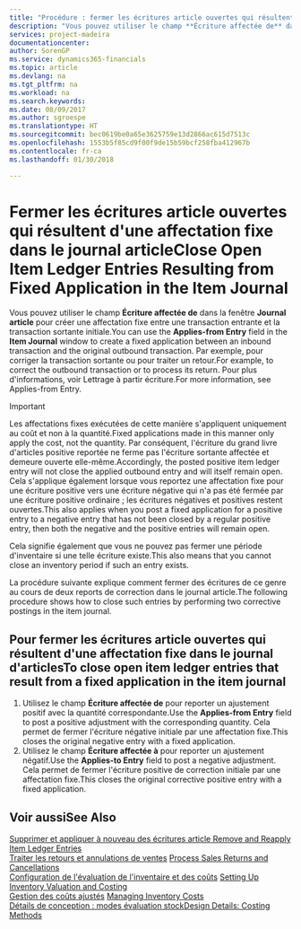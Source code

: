 ```yaml
---
title: "Procédure : fermer les écritures article ouvertes qui résultent d'une affectation fixe dans le journal article | Microsoft Docs"
description: "Vous pouvez utiliser le champ **Écriture affectée de** dans la fenêtre **Journal article** pour créer une affectation fixe entre une transaction entrante et la transaction sortante initiale. Par exemple, pour corriger la transaction sortante ou pour traiter un retour."
services: project-madeira
documentationcenter: 
author: SorenGP
ms.service: dynamics365-financials
ms.topic: article
ms.devlang: na
ms.tgt_pltfrm: na
ms.workload: na
ms.search.keywords: 
ms.date: 08/09/2017
ms.author: sgroespe
ms.translationtype: HT
ms.sourcegitcommit: bec0619be0a65e3625759e13d2866ac615d7513c
ms.openlocfilehash: 1553b5f85cd9f00f9de15b59bcf258fba412967b
ms.contentlocale: fr-ca
ms.lasthandoff: 01/30/2018

---
```

# <a name="close-open-item-ledger-entries-resulting-from-fixed-application-in-the-item-journal"></a><span data-ttu-id="6aec5-104">Fermer les écritures article ouvertes qui résultent d'une affectation fixe dans le journal article</span><span class="sxs-lookup"><span data-stu-id="6aec5-104">Close Open Item Ledger Entries Resulting from Fixed Application in the Item Journal</span></span>
<span data-ttu-id="6aec5-105">Vous pouvez utiliser le champ **Écriture affectée de** dans la fenêtre **Journal article** pour créer une affectation fixe entre une transaction entrante et la transaction sortante initiale.</span><span class="sxs-lookup"><span data-stu-id="6aec5-105">You can use the **Applies-from Entry** field in the **Item Journal** window to create a fixed application between an inbound transaction and the original outbound transaction.</span></span> <span data-ttu-id="6aec5-106">Par exemple, pour corriger la transaction sortante ou pour traiter un retour.</span><span class="sxs-lookup"><span data-stu-id="6aec5-106">For example, to correct the outbound transaction or to process its return.</span></span> <span data-ttu-id="6aec5-107">Pour plus d'informations, voir Lettrage à partir écriture.</span><span class="sxs-lookup"><span data-stu-id="6aec5-107">For more information, see Applies-from Entry.</span></span>  

> [!IMPORTANT]  
>  <span data-ttu-id="6aec5-108">Les affectations fixes exécutées de cette manière s'appliquent uniquement au coût et non à la quantité.</span><span class="sxs-lookup"><span data-stu-id="6aec5-108">Fixed applications made in this manner only apply the cost, not the quantity.</span></span> <span data-ttu-id="6aec5-109">Par conséquent, l'écriture du grand livre d'articles positive reportée ne ferme pas l'écriture sortante affectée et demeure ouverte elle-même.</span><span class="sxs-lookup"><span data-stu-id="6aec5-109">Accordingly, the posted positive item ledger entry will not close the applied outbound entry and will itself remain open.</span></span> <span data-ttu-id="6aec5-110">Cela s'applique également lorsque vous reportez une affectation fixe pour une écriture positive vers une écriture négative qui n'a pas été fermée par une écriture positive ordinaire ; les écritures négatives et positives restent ouvertes.</span><span class="sxs-lookup"><span data-stu-id="6aec5-110">This also applies when you post a fixed application for a positive entry to a negative entry that has not been closed by a regular positive entry, then both the negative and the positive entries will remain open.</span></span>  
>   
>  <span data-ttu-id="6aec5-111">Cela signifie également que vous ne pouvez pas fermer une période d'inventaire si une telle écriture existe.</span><span class="sxs-lookup"><span data-stu-id="6aec5-111">This also means that you cannot close an inventory period if such an entry exists.</span></span>  

<span data-ttu-id="6aec5-112">La procédure suivante explique comment fermer des écritures de ce genre au cours de deux reports de correction dans le journal article.</span><span class="sxs-lookup"><span data-stu-id="6aec5-112">The following procedure shows how to close such entries by performing two corrective postings in the item journal.</span></span>  

## <a name="to-close-open-item-ledger-entries-that-result-from-a-fixed-application-in-the-item-journal"></a><span data-ttu-id="6aec5-113">Pour fermer les écritures article ouvertes qui résultent d'une affectation fixe dans le journal d'articles</span><span class="sxs-lookup"><span data-stu-id="6aec5-113">To close open item ledger entries that result from a fixed application in the item journal</span></span>  

1.  <span data-ttu-id="6aec5-114">Utilisez le champ **Écriture affectée de** pour reporter un ajustement positif avec la quantité correspondante.</span><span class="sxs-lookup"><span data-stu-id="6aec5-114">Use the **Applies-from Entry** field to post a positive adjustment with the corresponding quantity.</span></span> <span data-ttu-id="6aec5-115">Cela permet de fermer l'écriture négative initiale par une affectation fixe.</span><span class="sxs-lookup"><span data-stu-id="6aec5-115">This closes the original negative entry with a fixed application.</span></span>  
2.  <span data-ttu-id="6aec5-116">Utilisez le champ **Écriture affectée à** pour reporter un ajustement négatif.</span><span class="sxs-lookup"><span data-stu-id="6aec5-116">Use the **Applies-to Entry** field to post a negative adjustment.</span></span> <span data-ttu-id="6aec5-117">Cela permet de fermer l'écriture positive de correction initiale par une affectation fixe.</span><span class="sxs-lookup"><span data-stu-id="6aec5-117">This closes the original corrective positive entry with a fixed application.</span></span>  

## <a name="see-also"></a><span data-ttu-id="6aec5-118">Voir aussi</span><span class="sxs-lookup"><span data-stu-id="6aec5-118">See Also</span></span>  
[<span data-ttu-id="6aec5-119"> Supprimer et appliquer à nouveau des écritures article</span><span class="sxs-lookup"><span data-stu-id="6aec5-119"> Remove and Reapply Item Ledger Entries</span></span>](finance-how-to-remove-and-reapply-item-entries.md)  
 <span data-ttu-id="6aec5-120">[Traiter les retours et annulations de ventes](sales-how-process-sales-returns-cancellations.md) </span><span class="sxs-lookup"><span data-stu-id="6aec5-120">[Process Sales Returns and Cancellations](sales-how-process-sales-returns-cancellations.md) </span></span>  
 <span data-ttu-id="6aec5-121">[Configuration de l'évaluation de l'inventaire et des coûts](finance-set-up-inventory-valuation-and-costing.md) </span><span class="sxs-lookup"><span data-stu-id="6aec5-121">[Setting Up Inventory Valuation and Costing](finance-set-up-inventory-valuation-and-costing.md) </span></span>  
 <span data-ttu-id="6aec5-122">[Gestion des coûts ajustés](finance-manage-inventory-costs.md) </span><span class="sxs-lookup"><span data-stu-id="6aec5-122">[Managing Inventory Costs](finance-manage-inventory-costs.md) </span></span>  
 [<span data-ttu-id="6aec5-123">Détails de conception : modes évaluation stock</span><span class="sxs-lookup"><span data-stu-id="6aec5-123">Design Details: Costing Methods</span></span>](design-details-costing-methods.md)

